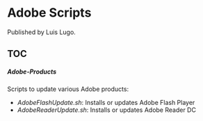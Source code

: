 # Adobe Scripts

Published by Luis Lugo.

## TOC
##### Adobe-Products
Scripts to update various Adobe products:

 * *AdobeFlashUpdate.sh*: Installs or updates Adobe Flash Player
 * *AdobeReaderUpdate.sh*: Installs or updates Adobe Reader DC
